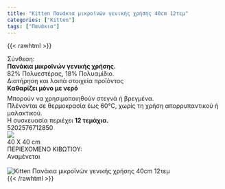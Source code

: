```yaml
---
title: "Kitten Πανάκια μικροϊνών γενικής χρήσης 40cm 12τεμ"
categories: ["Kitten"]
tags: ["Πανάκια"]
---
```

{{< rawhtml >}}

<div class="sload224"><div class="product"><div id="sistatika">Σύνθεση:</div><div class="alltext"><b>Πανάκια μικροϊνών γενικής χρήσης.</b><br>82% Πολυεστέρας, 18% Πολυαμίδιο.<br></div><div id="loipa">Διατήρηση και λοιπά στοιχεία προϊόντος</div><div class="alltext"><b style="margin:0">Καθαρίζει μόνο με νερό<img src="https://lh3.googleusercontent.com/-b0P8LoIAcCU/W8uA8gYqmYI/AAAAAAAACJo/CqIArNVCDMES9xhyJeGfvaBD6ytwDUgugCEwYBhgL/drop%25404x.png" style="width:12px;margin-bottom:10px;margin-left:10px"></b><br>Μπορούν να χρησιμοποιηθούν στεγνά ή βρεγμένα.<br>Πλένονται σε θερμοκρασία έως 60°C, χωρίς τη χρήση απορρυπαντικού ή μαλακτικού.<br>Η συσκευασία περιέχει <b>12 τεμάχια.</b></div><div id="barcode"><div id="barimage1"></div><span id="bartext">5202576712850</span></div><div id="varos"><div id="varosimage" style="margin:0"><img src="https://lh3.googleusercontent.com/-duhd9t9rdGc/W8UKXGnvV-I/AAAAAAAACCc/a1aa2yVbqkswS10-aNQoHmLydNlkNGBBwCLcBGAs/h120/dim3%25402x.png"></div><span id="varostext">40 X 40 cm</span></div><div id="kivotio">ΠΕΡΙΕΧΟΜΕΝΟ ΚΙΒΩΤΙΟΥ:<br>Αναμένεται</div><br><div class="pimg"><img alt="Kitten Πανάκια μικροϊνών γενικής χρήσης 40cm 12τεμ" title="Kitten Πανάκια μικροϊνών γενικής χρήσης 40cm 12τεμ" src="/media/images/kitten-panakia-mikroinwn-genikhs-xrhshs-40cm-12tem.jpg"></div></div></div>
{{< /rawhtml >}}


